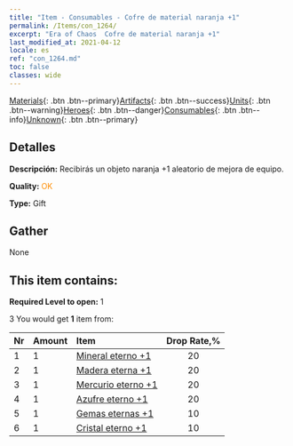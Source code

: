 ```yaml
---
title: "Item - Consumables - Cofre de material naranja +1"
permalink: /Items/con_1264/
excerpt: "Era of Chaos  Cofre de material naranja +1"
last_modified_at: 2021-04-12
locale: es
ref: "con_1264.md"
toc: false
classes: wide
---
```

 [Materials](/es/Items/){: .btn .btn--primary}[Artifacts](/es/Items/Artifacts/){: .btn .btn--success}[Units](/es/Items/Units/){: .btn .btn--warning}[Heroes](/es/Items/Heroes/){: .btn .btn--danger}[Consumables](/es/Items/Consumables/){: .btn .btn--info}[Unknown](/es/Items/Unknown/){: .btn .btn--primary}

## Detalles
 **Descripción:** Recibirás un objeto naranja +1 aleatorio de mejora de equipo.

 **Quality:** <span style="color: #FF8C00">OK</span>

 **Type:** Gift

## Gather

  None

## This item contains:

 **Required Level to open:** 1

 3 You would get **1** item  from:

  | Nr | Amount |     Item    | Drop Rate,% |
  |:---|:-------|:------------|:---------:|
  | 1 | 1 | [Mineral eterno +1](/es/Items/mat_68/) | 20 | 
  | 2 | 1 | [Madera eterna +1](/es/Items/mat_69/) | 20 | 
  | 3 | 1 | [Mercurio eterno +1](/es/Items/mat_70/) | 20 | 
  | 4 | 1 | [Azufre eterno +1](/es/Items/mat_71/) | 20 | 
  | 5 | 1 | [Gemas eternas +1](/es/Items/mat_72/) | 10 | 
  | 6 | 1 | [Cristal eterno +1](/es/Items/mat_73/) | 10 | 

